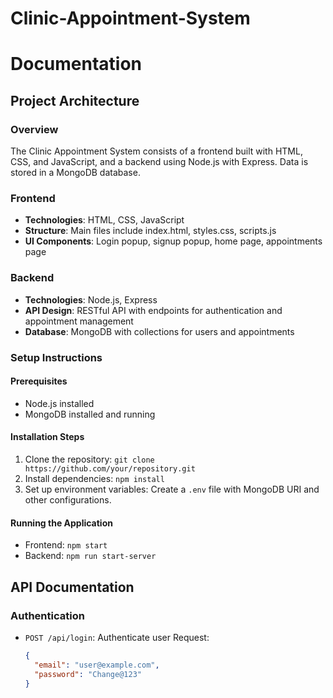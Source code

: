 # Clinic-Appointment-System
# Documentation

## Project Architecture

### Overview
The Clinic Appointment System consists of a frontend built with HTML, CSS, and JavaScript, and a backend using Node.js with Express. Data is stored in a MongoDB database.

### Frontend
- **Technologies**: HTML, CSS, JavaScript
- **Structure**: Main files include index.html, styles.css, scripts.js
- **UI Components**: Login popup, signup popup, home page, appointments page

### Backend
- **Technologies**: Node.js, Express
- **API Design**: RESTful API with endpoints for authentication and appointment management
- **Database**: MongoDB with collections for users and appointments

### Setup Instructions

#### Prerequisites
- Node.js installed
- MongoDB installed and running

#### Installation Steps
1. Clone the repository: `git clone https://github.com/your/repository.git`
2. Install dependencies: `npm install`
3. Set up environment variables: Create a `.env` file with MongoDB URI and other configurations.

#### Running the Application
- Frontend: `npm start`
- Backend: `npm run start-server`

## API Documentation

### Authentication

- `POST /api/login`: Authenticate user
  Request:
  ```json
  {
    "email": "user@example.com",
    "password": "Change@123"
  }
